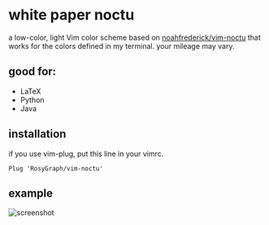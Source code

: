 # white paper noctu

a low-color, light Vim color scheme based on [noahfrederick/vim-noctu][1]
that works for the colors defined in my terminal. your mileage may vary.

## good for:

- LaTeX
- Python
- Java

## installation

if you use vim-plug, put this line in your vimrc.

```Plug 'RosyGraph/vim-noctu'```

## example

![screenshot](./screen.png)

[1]: https://github.com/noahfrederick/vim-noctu

